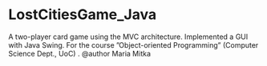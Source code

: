 # LostCitiesGame_Java
A two-player card game using the MVC  architecture. Implemented a GUI with Java Swing. For the course ”Object-oriented Programming” (Computer Science Dept., UoC) . 
@author Maria Mitka
